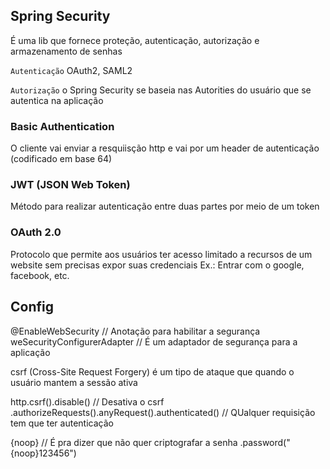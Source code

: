 ## Spring Security

É uma lib que fornece proteção, autenticação, autorização e armazenamento de senhas

``Autenticação`` OAuth2, SAML2

``Autorização`` o Spring Security se baseia nas Autorities do usuário que se autentica na aplicação

### Basic Authentication

O cliente vai enviar a resquiisção http e vai por um header de autenticação (codificado em base 64)

### JWT (JSON Web Token)

Método para realizar autenticação entre duas partes por meio de um token

### OAuth 2.0

Protocolo que permite aos usuários ter acesso limitado a recursos de um website sem precisas expor suas credenciais
Ex.: Entrar com o google, facebook, etc.


## Config

@EnableWebSecurity       // Anotação para habilitar a segurança
weSecurityConfigurerAdapter  // É um adaptador de segurança para a aplicação


csrf (Cross-Site Request Forgery) é um tipo de ataque que quando o usuário mantem a sessão ativa

http.csrf().disable()   // Desativa o csrf
.authorizeRequests().anyRequest().authenticated()   // QUalquer requisição tem que ter autenticação


{noop}  // É pra dizer que não quer criptografar a senha
.password("{noop}123456")
